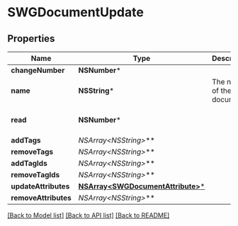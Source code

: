 # SWGDocumentUpdate

## Properties
Name | Type | Description | Notes
------------ | ------------- | ------------- | -------------
**changeNumber** | **NSNumber*** |  | [optional] 
**name** | **NSString*** | The name of the document | 
**read** | **NSNumber*** |  | [optional] [default to @0]
**addTags** | **NSArray&lt;NSString*&gt;*** |  | [optional] 
**removeTags** | **NSArray&lt;NSString*&gt;*** |  | [optional] 
**addTagIds** | **NSArray&lt;NSString*&gt;*** |  | [optional] 
**removeTagIds** | **NSArray&lt;NSString*&gt;*** |  | [optional] 
**updateAttributes** | [**NSArray&lt;SWGDocumentAttribute&gt;***](SWGDocumentAttribute.md) |  | [optional] 
**removeAttributes** | **NSArray&lt;NSString*&gt;*** |  | [optional] 

[[Back to Model list]](../README.md#documentation-for-models) [[Back to API list]](../README.md#documentation-for-api-endpoints) [[Back to README]](../README.md)


